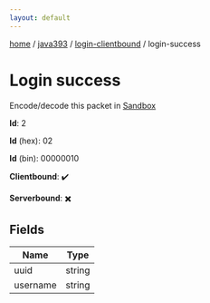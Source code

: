 ```yaml
---
layout: default
---
```


[home](/)  /  [java393](/protocol/java393)  /  [login-clientbound](/protocol/java393/login-clientbound)  /  login-success

# Login success

Encode/decode this packet in [Sandbox](../../../sandbox/java393#LoginClientbound.LoginSuccess)

**Id**: 2

**Id** (hex): 02

**Id** (bin): 00000010

**Clientbound**: ✔️

**Serverbound**: ✖️

## Fields

Name | Type
---|---
uuid | string
username | string
